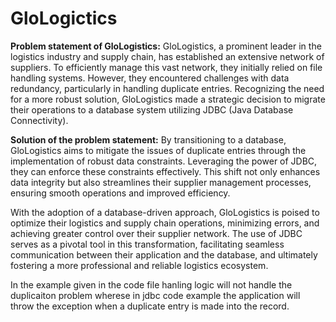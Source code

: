# GloLogictics

**Problem statement of GloLogistics:**
GloLogistics, a prominent leader in the logistics industry and supply chain, has established an extensive network of suppliers. To efficiently manage this vast network, they initially relied on file handling systems. However, they encountered challenges with data redundancy, particularly in handling duplicate entries. Recognizing the need for a more robust solution, GloLogistics made a strategic decision to migrate their operations to a database system utilizing JDBC (Java Database Connectivity).

**Solution of the problem statement:**
By transitioning to a database, GloLogistics aims to mitigate the issues of duplicate entries through the implementation of robust data constraints. Leveraging the power of JDBC, they can enforce these constraints effectively. This shift not only enhances data integrity but also streamlines their supplier management processes, ensuring smooth operations and improved efficiency.

With the adoption of a database-driven approach, GloLogistics is poised to optimize their logistics and supply chain operations, minimizing errors, and achieving greater control over their supplier network. The use of JDBC serves as a pivotal tool in this transformation, facilitating seamless communication between their application and the database, and ultimately fostering a more professional and reliable logistics ecosystem.


In the example given in the code file hanling logic will not handle the duplicaiton problem wherese in jdbc code example the application will throw the exception when a duplicate entry is made into the record. 
